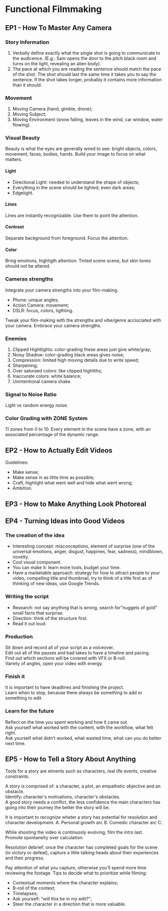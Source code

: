 # Functional Filmmaking

## EP1 - How To Master Any Camera

### Story Information
1. Verbally define exactly what the single shot is going to communicate to the audicence. (E.g.: Sam opens the door to the pitch black room and turns on the light, revealing an alien body).
2. The pace at which you are reading the sentence should match the pace of the shot. The shot should last the same time it takes you to say the sentence. If the shot takes longer, probably it contains more information than it should.

### Movement
1. Moving Camera (hand, gimble, drone);
2. Moving Subject;
3. Moving Environment (snow falling, leaves in the wind, car window, water flowing).

### Visual Beauty
Beauty is what the eyes are generally wired to see: bright objects, colors, movement, faces, bodies, hands.
Build your image to focus on what matters.

#### Light
- Directional Light: needed to understand the shape of objects;
- Everything in the scene should be lighted, even dark areas;
- Edgelight.

#### Lines
Lines are instantly recognizable.
Use them to point the attention.

#### Contrast
Separate background from foreground.
Focus the attention.

#### Color
Bring emotions, highligth attention.
Tinted scene scene, but skin tones should not be altered.

### Cameras strengths
Integrate your camera strengths into your film-making.
- Phone: unique angles;
- Action Camera: movement;
- DSLR: focus, colors, ligthling.

Tweak your film-making with the strengths and vibe/genre acciociated with your camera.
Embrace your camera strengths.

### Enemies
1. Clipped Hightlights: color-grading these areas just give white/gray;
2. Noisy Shadow: color-grading black areas gives noise;
3. Compression: limited high moving details due to write speed;
4. Sharpening;
5. Over saturaed colors: like clipped highliths;
6. Inaccurate colors: white balance;
7. Unintentional camera shake.

### Signal to Noise Ratio
Light vs random energy noise.

### Color Grading with ZONE System
11 zones from 0 to 10. Every element in the scene have a zone, with an associated percentage of the dynamic range.

## EP2 - How to Actually Edit Videos

Guidelines:
- Make sense;
- Make sense in as little time as possible;
- Craft, highlight what went well and hide what went wrong;
- Ambition.

## EP3 - How to Make Anything Look Photoreal

## EP4 - Turning Ideas into Good Videos

### The creation of the idea
- Interesting concept: misconceptions, element of surprise (one of the universal emotions, anger, disgust, happines, fear, sadness), mindblown, novelty.
- Cool visual component.
- You can make it: learn more tools, budget your time.
- Have a marketable approach: strategy for how to attract people to your video, compelling title and thumbnail, try to think of a title first as of thinking of new ideas, use Google Trends.

### Writing the script
- Research: not say anything that is wrong, search for"nuggets of gold" small facts that surprise.
- Direction: think of the structure first.
- Read it out loud.

### Production
Sit down and record all of your script as a voiceover.  
Edit out all of the pauses and bad takes to have a timeline and pacing.  
Find out which sections will be covered with VFX or B-roll.  
Variety of angles, open your video with energy.  

### Finish it
It is important to have deadlines and finishing the project.  
Learn when to stop, because there always be something to add or something to edit.  

### Learn for the future
Reflect on the time you spent working and how it came out.  
Ask yourself what worked with the content, with the workflow, what felt right.  
Ask yourself what didn't worked, what wasted time, what can you do better next time.  

## EP5 - How to Tell a Story About Anything

Tools for a story are elments such as characters, real life events, creative constraints.  
  
A story is comprised of: a character, a plot, an empathetic objective and an obstacle.  
Identify: character's motivations, character's obstacles.  
A good story needs a conflict, the less confidence the main characters has going into their journey the better the story will be.  

It is important to recognize wheter a story has potential for resolution and character development.
A. Personal growth arc
B. Comedic character arc
C.   

While shooting the video is continuosly evolving, film the intro last.  
Promote spontaneity over calculation.  

Resolution debrief: once the character has completed goals for the scene (in victory or defeat), capture a little talking heads about their experiences and their progress.  

Pay attention of what you capture, otherwise you'll spend more time reviewing the footage. Tips to decide what to prioritize while filming:
- Contextual moments where the character explains;
- B-roll of the context;
- Timelapses;
- Ask yourself: "will this be in my edit?";
- Steer the character in a direction that is more valuable.